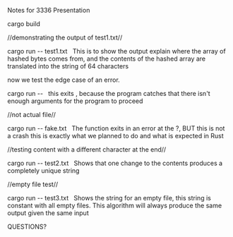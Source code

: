 
Notes for 3336 Presentation

cargo build

//demonstrating the output of test1.txt//

cargo run -- test1.txt
 	This is to show the output explain where the array of hashed bytes comes from, and the contents of the hashed array are translated into the string of 64 characters

now we test the edge case of an error.

cargo run --
 	this exits , because the program catches that there isn't enough arguments for the program to proceed

//not actual file//

cargo run -- fake.txt
 	The function exits in an error at the ?, BUT this is not a crash this is exactly what we planned to do and what is expected in Rust

//testing content with a different character at the end//

cargo run -- test2.txt
 	Shows that one change to the contents produces a completely unique string

//empty file test//

cargo run -- test3.txt
 	Shows the string for an empty file, this string is constant with all empty files. This algorithm will always produce the same output given the same input

QUESTIONS?
